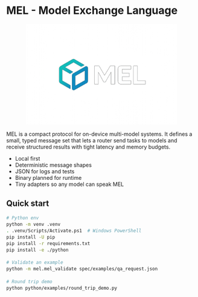 # MEL - Model Exchange Language

<p align="center">
  <img src="assets/MEL_Small.png" alt="MEL Logo" width="400"/>
</p>

MEL is a compact protocol for on-device multi-model systems. It defines a small, typed message set that lets a router send tasks to models and receive structured results with tight latency and memory budgets.

- Local first
- Deterministic message shapes
- JSON for logs and tests
- Binary planned for runtime
- Tiny adapters so any model can speak MEL

## Quick start

```bash
# Python env
python -m venv .venv
. .venv/Scripts/Activate.ps1  # Windows PowerShell
pip install -U pip
pip install -r requirements.txt
pip install -e ./python

# Validate an example
python -m mel.mel_validate spec/examples/qa_request.json

# Round trip demo
python python/examples/round_trip_demo.py
